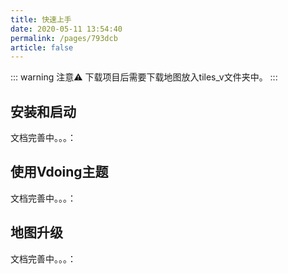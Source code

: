 ```yaml
---
title: 快速上手
date: 2020-05-11 13:54:40
permalink: /pages/793dcb
article: false
---
```


::: warning 注意⚠️
下载项目后需要下载地图放入tiles_v文件夹中。
:::

## 安装和启动

文档完善中。。。：


## 使用Vdoing主题

文档完善中。。。：


## 地图升级

文档完善中。。。：
